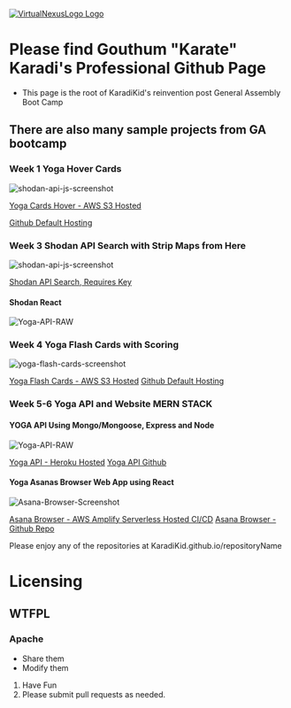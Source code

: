 
[![VirtualNexusLogo Logo](VN_Logo.png)](http://virtualnex.us)

# Please find Gouthum "Karate" Karadi's Professional Github Page
- This page is the root of KaradiKid's reinvention post General Assembly Boot Camp

## There are also many sample projects from GA bootcamp

### Week 1 Yoga Hover Cards

![shodan-api-js-screenshot](./Yoga.ommygod.com.png)

[Yoga Cards Hover - AWS S3 Hosted](http://yoga.ommygod.com)

[Github Default Hosting](https://karadikid.github.io/sivananda-card)

### Week 3 Shodan API Search with Strip Maps from Here

![shodan-api-js-screenshot](./shodan-api-here-screenshot.png)

[Shodan API Search, Requires Key](https://karadikid.github.io/shodan-api-js)

#### Shodan React
![Yoga-API-RAW](./shodan-react-screenshot.png)

### Week 4 Yoga Flash Cards with Scoring
![yoga-flash-cards-screenshot](./Yoga-Flash-Cards.png)

[Yoga Flash Cards - AWS S3 Hosted](http://cards.ommygod.com)
[Github Default Hosting](https://karadikid.github.io/flash-cards)

### Week 5-6 Yoga API and Website MERN STACK

#### YOGA API Using Mongo/Mongoose, Express and Node
![Yoga-API-RAW](./yoga-api-raw-screenshot.png)

[Yoga API - Heroku Hosted](https://yogapi.herokuapp.com)
[Yoga API Github](https://github.com/karadikid/yoga-api)

#### Yoga Asanas Browser Web App using React
![Asana-Browser-Screenshot](./asana-browser-screenshot.png)

[Asana Browser - AWS Amplify Serverless Hosted CI/CD](https://asanas.ommygod.com/)
[Asana Browser - Github Repo](https://github.com/karadikid/asana-browser)


Please enjoy any of the repositories at KaradiKid.github.io/repositoryName

# Licensing
## WTFPL
### Apache

- Share them
- Modify them

1. Have Fun
2. Please submit pull requests as needed.
